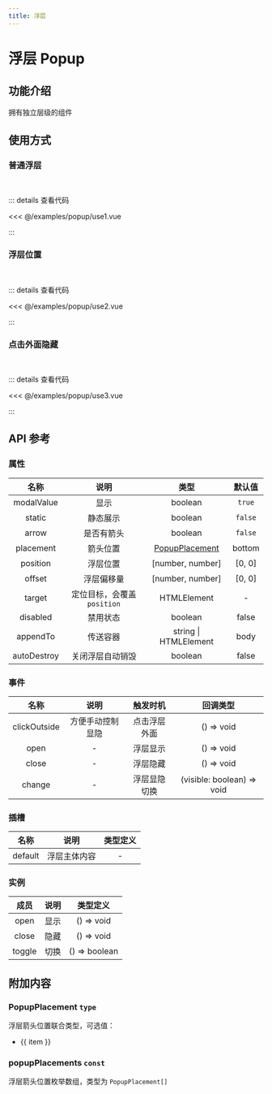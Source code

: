 ```yaml
---
title: 浮层
---
```


# 浮层 Popup

## 功能介绍

拥有独立层级的组件

## 使用方式

### 普通浮层

<br />
<PopupUse1 />

::: details 查看代码

<<< @/examples/popup/use1.vue

:::

### 浮层位置

<br />
<PopupUse2 />

::: details 查看代码

<<< @/examples/popup/use2.vue

:::

### 点击外面隐藏

<br />
<PopupUse3 />

::: details 查看代码

<<< @/examples/popup/use3.vue

:::

## API 参考

### 属性

|    名称     |            说明             |                  类型                  | 默认值  |
| :---------: | :-------------------------: | :------------------------------------: | :-----: |
| modalValue  |            显示             |                boolean                 | `true`  |
|   static    |          静态展示           |                boolean                 | `false` |
|    arrow    |         是否有箭头          |                boolean                 | `false` |
|  placement  |          箭头位置           | [PopupPlacement](#popupplacement-type) | bottom  |
|  position   |          浮层位置           |            [number, number]            | [0, 0]  |
|   offset    |         浮层偏移量          |            [number, number]            | [0, 0]  |
|   target    | 定位目标，会覆盖 `position` |              HTMLElement               |    -    |
|  disabled   |          禁用状态           |                boolean                 |  false  |
|  appendTo   |          传送容器           |         string \| HTMLElement          |  body   |
| autoDestroy |      关闭浮层自动销毁       |                boolean                 |  false  |

### 事件

|     名称     |       说明       |   触发时机   |          回调类型          |
| :----------: | :--------------: | :----------: | :------------------------: |
| clickOutside | 方便手动控制显隐 | 点击浮层外面 |         () => void         |
|     open     |        -         |   浮层显示   |         () => void         |
|    close     |        -         |   浮层隐藏   |         () => void         |
|    change    |        -         | 浮层显隐切换 | (visible: boolean) => void |

### 插槽

|  名称   |     说明     | 类型定义 |
| :-----: | :----------: | :------: |
| default | 浮层主体内容 |    -     |

### 实例

|  成员  | 说明 |   类型定义    |
| :----: | :--: | :-----------: |
|  open  | 显示 |  () => void   |
| close  | 隐藏 |  () => void   |
| toggle | 切换 | () => boolean |

## 附加内容

### PopupPlacement `type`

浮层箭头位置联合类型，可选值：

<ul>
    <li v-for="(item, index) in popupPlacements" :key="index">{{ item }}</li>
</ul>

### popupPlacements `const`

浮层箭头位置枚举数组，类型为 `PopupPlacement[]`

<script setup>
import PopupUse1 from './use1.vue';
import PopupUse2 from './use2.vue';
import PopupUse3 from './use3.vue';
import { popupPlacements } from 'wink-ui';
</script>
